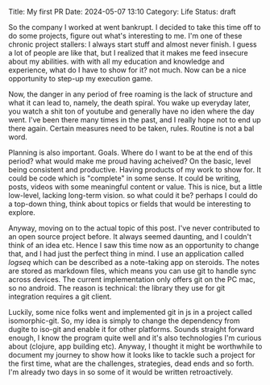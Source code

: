 Title: My first PR
Date: 2024-05-07 13:10
Category: Life
Status: draft

So the company I worked at went bankrupt. I decided to take this time off to do some projects, figure out what's interesting to me. I'm one of these chronic project stallers: I always start stuff and almost never finish. I guess a lot of people are like that, but I realized that it makes me feed insecure about my abilities. with with all my education and knowledge and experience, what do I have to show for it? not much. Now can be a nice opportunity to step-up my execution game.

Now, the danger in any period of free roaming is the lack of structure and what it can lead to, namely, the death spiral. You wake up everyday later, you watch a shit ton of youtube and generally have no iden where the day went. I've been there many times in the past, and I really hope not to end up there again. Certain measures need to be taken, rules. Routine is not a bal word.

Planning is also important. Goals. Where do I want to be at the end of this period? what would make me proud having acheived? On the basic, level being consistent and productive. Having products of my work to show for. It could be code which is "complete" in some sense. It could be writing, posts, videos with some meaningful content or value. This is nice, but a little low-level, lacking long-term vision. so what could it be? perhaps I could do a top-down thing, think about topics or fields that would be interesting to explore.

Anyway, moving on to the actual topic of this post. I've never contributed to an open source project before. It always seemed daunting, and I couldn't think of an idea etc. Hence I saw this time now as an opportunity to change that, and I had just the perfect thing in mind. I use an application called *logseq* which can be described as a note-taking app on steroids. The notes are stored as markdown files, which means you can use git to handle sync across devices. The current implementation only offers git on the PC mac, so no android. The reason is technical: the library they use for git integration requires a git client.

Luckily, some nice folks went and implemented git in js in a project called isomorphic-git. So, my idea is simply to change the dependency from dugite to iso-git and enable it for other platforms. Sounds straight forward enough, I know the program quite well and it's also technologies I'm curious about (clojure, app building etc). Anyway, I thought it might be worthwhile to document my journey to show how it looks like to tackle such a project for the first time, what are the challenges, strategies, dead ends and so forth. I'm already two days in so some of it would be written retroactively.